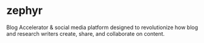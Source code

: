 # zephyr
Blog Accelerator &amp; social media platform designed to revolutionize how blog and research writers create, share, and collaborate on content.
